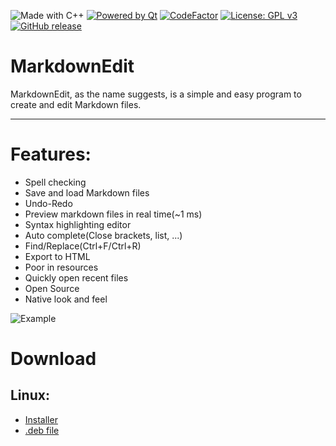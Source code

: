 ![Made with C++](https://forthebadge.com/images/badges/made-with-c-plus-plus.svg)
[![Powered by Qt](https://forthebadge.com/images/badges/powered-by-qt.svg)](https://qt.io)
[![CodeFactor](https://www.codefactor.io/repository/github/software-made-easy/markdownedit/badge/main)](https://www.codefactor.io/repository/github/software-made-easy/markdownedit/overview/main)
[![License: GPL v3](https://img.shields.io/badge/License-GPLv3-blue.svg)](https://www.gnu.org/licenses/gpl-3.0)
[![GitHub release](https://img.shields.io/github/release/software-made-easy/MarkdownEdit.svg)](https://github.com/software-made-easy/MarkdownEdit/releases/)


# MarkdownEdit

MarkdownEdit, as the name suggests, is a simple and easy program to create and edit Markdown files.

-------

# Features:

- Spell checking
- Save and load Markdown files
- Undo-Redo
- Preview markdown files in real time(~1 ms)
- Syntax highlighting editor
- Auto complete(Close brackets, list, ...)
- Find/Replace(Ctrl+F/Ctrl+R)
- Export to HTML
- Poor in resources
- Quickly open recent files
- Open Source
- Native look and feel

![Example](https://github.com/software-made-easy/MarkdownEdit/raw/main/doc/images/Example.png)

# Download
## Linux:
- [Installer](https://github.com/software-made-easy/MarkdownEdit/releases/latest/download/Installer)
- [.deb file](https://github.com/software-made-easy/MarkdownEdit/releases/latest/download/MarkdownEdit.deb)
